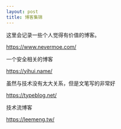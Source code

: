 ```yaml
---
layout: post
title: 博客集锦
---
```


这里会记录一些个人觉得有价值的博客。

https://www.nevermoe.com/

一个安全相关的博客

https://yihui.name/

虽然与技术没有太大关系，但是文笔写的非常好


https://typeblog.net/

技术流博客


https://leemeng.tw/